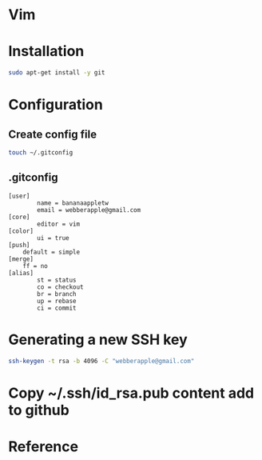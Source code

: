 # Vim

# Installation

```bash
sudo apt-get install -y git
```

# Configuration
## Create config file
```bash
touch ~/.gitconfig
```
## .gitconfig
```
[user]
        name = bananaappletw
        email = webberapple@gmail.com
[core]
        editor = vim
[color]
        ui = true
[push]
    default = simple
[merge]
    ff = no
[alias]
        st = status
        co = checkout
        br = branch
        up = rebase
        ci = commit
```
# Generating a new SSH key
```bash
ssh-keygen -t rsa -b 4096 -C "webberapple@gmail.com"
```
# Copy ~/.ssh/id_rsa.pub content add to github

# Reference
